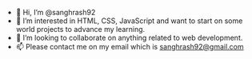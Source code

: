 - 👋 Hi, I’m @sanghrash92
- 👀 I’m interested in HTML, CSS, JavaScript and want to start on some world projects to advance my learning.
- 💞️ I’m looking to collaborate on anything related to web development.
- 📫 Please contact me on my email which is sanghrash92@gmail.com

<!---
sanghrash92/sanghrash92 is a ✨ special ✨ repository because its `README.md` (this file) appears on your GitHub profile.
You can click the Preview link to take a look at your changes.
--->
